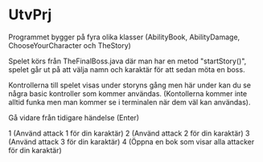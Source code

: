 # UtvPrj


Programmet bygger på fyra olika klasser (AbilityBook, AbilityDamage, ChooseYourCharacter och TheStory)

Spelet körs från TheFinalBoss.java där man har en metod "startStory()", spelet går ut på att välja namn och karaktär för att sedan möta en boss.

Kontrollerna till spelet visas under storyns gång men här under kan du se några basic kontroller som kommer användas. (Kontollerna kommer inte alltid funka
men man kommer se i terminalen när dem väl kan användas).

Gå vidare från tidigare händelse (Enter)

1 (Använd attack 1 för din karaktär)
2 (Använd attack 2 för din karaktär)
3 (Använd attack 3 för din karaktär)
4 (Öppna en bok som visar alla attacker för din karaktär)
